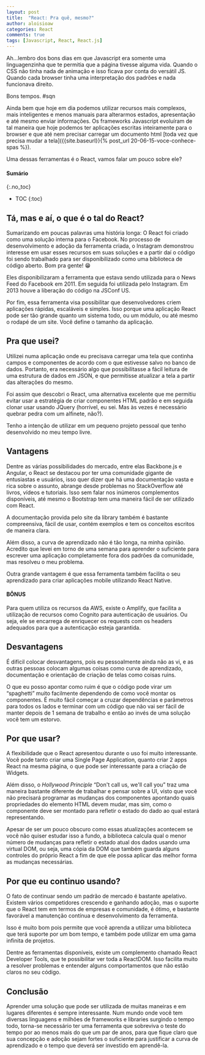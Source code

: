 ```yaml
---
layout: post
title:  "React: Pra quê, mesmo?"
author: aloisioaw
categories: React
comments: true
tags: [Javascript, React, React.js]
---
```


Ah...lembro dos bons dias em que Javascript era somente uma linguagenzinha que te permitia que a página tivesse alguma vida. Quando o CSS não tinha nada de animação e isso ficava por conta do versátil JS. Quando cada browser tinha uma interpretação dos padrões e nada funcionava direito.

Bons tempos. #sqn

Ainda bem que hoje em dia podemos utilizar recursos mais complexos, mais inteligentes e menos manuais para alterarmos estados, apresentação e até mesmo enviar informações. Os frameworks Javascript evoluíram de tal maneira que hoje podemos ter aplicações escritas inteiramente para o browser e que até nem precisar carregar um documento html [toda vez que precisa mudar a tela]({{site.baseurl}}{% post_url 20-06-15-voce-conhece-spas %}).

Uma dessas ferramentas é o React, vamos falar um pouco sobre ele?


#### Sumário
{:.no_toc}

- TOC 
{:toc}


## Tá, mas e aí, o que é o tal do React?

Sumarizando em poucas palavras uma história longa: O React foi criado como uma solução interna para o Facebook. No processo de desenvolvimento e adoção da ferramenta criada, o Instagram demonstrou interesse em usar esses recursos em suas soluções e a partir daí o código foi sendo trabalhado para ser disponibilizado como uma biblioteca de código aberto. Bom pra gente! 😁

Eles disponibilizaram a ferramenta que estava sendo utilizada para o News Feed do Facebook em 2011. Em seguida foi utilizada pelo Instagram. Em 2013 houve a liberação do código na JSConf US.

Por fim, essa ferramenta visa possibilitar que desenvolvedores criem aplicações rápidas, escaláveis e simples. Isso porque uma aplicação React pode ser tão grande quanto um sistema todo, ou um módulo, ou até mesmo o rodapé de um site. Você define o tamanho da aplicação.


## Pra que usei?

Utilizei numa aplicação onde eu precisava carregar uma tela que continha campos e componentes de acordo com o que estivesse salvo no banco de dados. Portanto, era necessário algo que possibilitasse a fácil leitura de uma estrutura de dados em JSON, e que permitisse atualizar a tela a partir das alterações do mesmo.

Foi assim que descobri o React, uma alternativa excelente que me permitiu evitar usar a estratégia de criar componentes HTML padrão e em seguida clonar usar usando JQuery (horrível, eu sei. Mas às vezes é necessário quebrar pedra com um alfinete, não?).

Tenho a intenção de utilizar em um pequeno projeto pessoal que tenho desenvolvido no meu tempo livre.


## Vantagens

Dentre as várias possibilidades do mercado, entre elas Backbone.js e Angular, o React se destacou por ter uma comunidade gigante de entusiastas e usuários, isso quer dizer que há uma documentação vasta e rica sobre o assunto, abrange desde problemas no StackOverflow até livros, vídeos e tutoriais. Isso sem falar nos inúmeros complementos disponíveis, até mesmo o Bootstrap tem uma maneira fácil de ser utilizado com React.

A documentação provida pelo site da library também é bastante compreensiva, fácil de usar, contém exemplos e tem os conceitos escritos de maneira clara.

Além disso, a curva de aprendizado não é tão longa, na minha opinião. Acredito que levei em torno de uma semana para aprender o suficiente para escrever uma aplicação completamente fora dos padrões da comunidade, mas resolveu o meu problema.

Outra grande vantagem é que essa ferramenta também facilita o seu aprendizado para criar aplicações mobile utilizando React Native.


#### BÔNUS

Para quem utiliza os recursos da AWS, existe o Amplify, que facilita a utilização de recursos como Cognito para autenticação de usuários. Ou seja, ele se encarrega de enriquecer os requests com os headers adequados para que a autenticação esteja garantida.


## Desvantagens

É difícil colocar desvantagens, pois eu pessoalmente ainda não as vi, e as outras pessoas colocam algumas coisas como curva de aprendizado, documentação e orientação de criação de telas como coisas ruins. 

O que eu posso apontar como ruim é que o código pode virar um “spaghetti” muito facilmente dependendo de como você montar os componentes. É muito fácil começar a cruzar dependências e parâmetros para todos os lados e terminar com um código que não vai ser fácil de manter depois de 1 semana de trabalho e então ao invés de uma solução você tem um estorvo. 


## Por que usar?

A flexibilidade que o React apresentou durante o uso foi muito interessante. Você pode tanto criar uma Single Page Application, quanto criar 2 apps React na mesma página, o que pode ser interessante para a criação de Widgets.

Além disso, o _Hollywood Principle_ “Don't call us, we'll call you” traz uma maneira bastante diferente de trabalhar e pensar sobre a UI, visto que você não precisará programar as mudanças dos componentes apontando quais propriedades do elemento HTML devem mudar, mas sim, como o componente deve ser montado para refletir o estado do dado ao qual estará representando.

Apesar de ser um pouco obscuro como essas atualizações acontecem se você não quiser estudar isso a fundo, a biblioteca calcula qual o menor número de mudanças para refletir o estado atual dos dados usando uma virtual DOM, ou seja, uma cópia da DOM que também guarda alguns controles do próprio React a fim de que ele possa aplicar das melhor forma as mudanças necessárias.


## Por que eu continuo usando?

O fato de continuar sendo um padrão de mercado é bastante apelativo. Existem vários competidores crescendo e ganhando adoção, mas o suporte que o React tem em termos de empresas e comunidade, é ótimo, e bastante favorável a manutenção contínua e desenvolvimento da ferramenta.

Isso é muito bom pois permite que você aprenda a utilizar uma biblioteca que terá suporte por um bom tempo, e também pode utilizar em uma gama infinita de projetos.

Dentre as ferramentas disponíveis, existe um complemento chamado React Developer Tools, que te possibilitar ver toda a ReactDOM. Isso facilita muito a resolver problemas e entender alguns comportamentos que não estão claros no seu código.


## Conclusão

Aprender uma solução que pode ser utilizada de muitas maneiras e em lugares diferentes é sempre interessante. Num mundo onde você tem diversas linguagens e milhões de frameworks e libraries surgindo o tempo todo, torna-se necessário ter uma ferramenta que sobreviva o teste do tempo por ao menos mais do que um par de anos, para que fique claro que sua concepção e adoção sejam fortes o suficiente para justificar a curva de aprendizado e o tempo que deverá ser investido em aprendê-la.